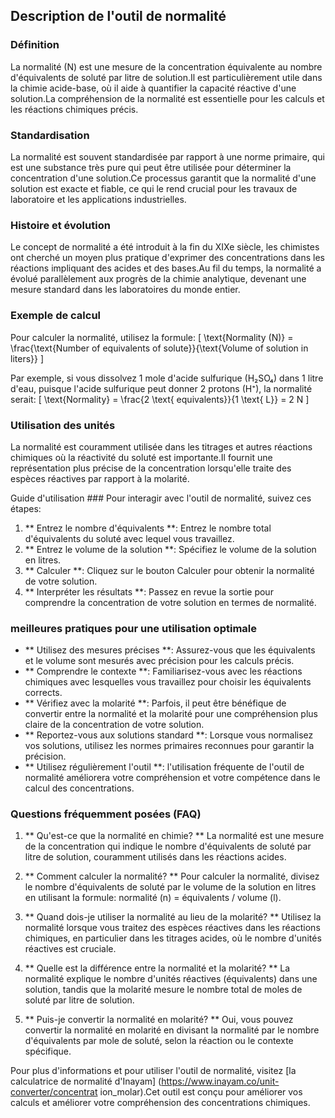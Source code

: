## Description de l'outil de normalité

### Définition
La normalité (N) est une mesure de la concentration équivalente au nombre d'équivalents de soluté par litre de solution.Il est particulièrement utile dans la chimie acide-base, où il aide à quantifier la capacité réactive d'une solution.La compréhension de la normalité est essentielle pour les calculs et les réactions chimiques précis.

### Standardisation
La normalité est souvent standardisée par rapport à une norme primaire, qui est une substance très pure qui peut être utilisée pour déterminer la concentration d'une solution.Ce processus garantit que la normalité d'une solution est exacte et fiable, ce qui le rend crucial pour les travaux de laboratoire et les applications industrielles.

### Histoire et évolution
Le concept de normalité a été introduit à la fin du XIXe siècle, les chimistes ont cherché un moyen plus pratique d'exprimer des concentrations dans les réactions impliquant des acides et des bases.Au fil du temps, la normalité a évolué parallèlement aux progrès de la chimie analytique, devenant une mesure standard dans les laboratoires du monde entier.

### Exemple de calcul
Pour calculer la normalité, utilisez la formule:
\[ \text{Normality (N)} = \frac{\text{Number of equivalents of solute}}{\text{Volume of solution in liters}} \]

Par exemple, si vous dissolvez 1 mole d'acide sulfurique (H₂SO₄) dans 1 litre d'eau, puisque l'acide sulfurique peut donner 2 protons (H⁺), la normalité serait:
\[ \text{Normality} = \frac{2 \text{ equivalents}}{1 \text{ L}} = 2 N \]

### Utilisation des unités
La normalité est couramment utilisée dans les titrages et autres réactions chimiques où la réactivité du soluté est importante.Il fournit une représentation plus précise de la concentration lorsqu'elle traite des espèces réactives par rapport à la molarité.

Guide d'utilisation ###
Pour interagir avec l'outil de normalité, suivez ces étapes:
1. ** Entrez le nombre d'équivalents **: Entrez le nombre total d'équivalents du soluté avec lequel vous travaillez.
2. ** Entrez le volume de la solution **: Spécifiez le volume de la solution en litres.
3. ** Calculer **: Cliquez sur le bouton Calculer pour obtenir la normalité de votre solution.
4. ** Interpréter les résultats **: Passez en revue la sortie pour comprendre la concentration de votre solution en termes de normalité.

### meilleures pratiques pour une utilisation optimale
- ** Utilisez des mesures précises **: Assurez-vous que les équivalents et le volume sont mesurés avec précision pour les calculs précis.
- ** Comprendre le contexte **: Familiarisez-vous avec les réactions chimiques avec lesquelles vous travaillez pour choisir les équivalents corrects.
- ** Vérifiez avec la molarité **: Parfois, il peut être bénéfique de convertir entre la normalité et la molarité pour une compréhension plus claire de la concentration de votre solution.
- ** Reportez-vous aux solutions standard **: Lorsque vous normalisez vos solutions, utilisez les normes primaires reconnues pour garantir la précision.
- ** Utilisez régulièrement l'outil **: l'utilisation fréquente de l'outil de normalité améliorera votre compréhension et votre compétence dans le calcul des concentrations.

### Questions fréquemment posées (FAQ)

1. ** Qu'est-ce que la normalité en chimie? **
La normalité est une mesure de la concentration qui indique le nombre d'équivalents de soluté par litre de solution, couramment utilisés dans les réactions acides.

2. ** Comment calculer la normalité? **
Pour calculer la normalité, divisez le nombre d'équivalents de soluté par le volume de la solution en litres en utilisant la formule: normalité (n) = équivalents / volume (l).

3. ** Quand dois-je utiliser la normalité au lieu de la molarité? **
Utilisez la normalité lorsque vous traitez des espèces réactives dans les réactions chimiques, en particulier dans les titrages acides, où le nombre d'unités réactives est cruciale.

4. ** Quelle est la différence entre la normalité et la molarité? **
La normalité explique le nombre d'unités réactives (équivalents) dans une solution, tandis que la molarité mesure le nombre total de moles de soluté par litre de solution.

5. ** Puis-je convertir la normalité en molarité? **
Oui, vous pouvez convertir la normalité en molarité en divisant la normalité par le nombre d'équivalents par mole de soluté, selon la réaction ou le contexte spécifique.

Pour plus d'informations et pour utiliser l'outil de normalité, visitez [la calculatrice de normalité d'Inayam] (https://www.inayam.co/unit-converter/concentrat ion_molar).Cet outil est conçu pour améliorer vos calculs et améliorer votre compréhension des concentrations chimiques.